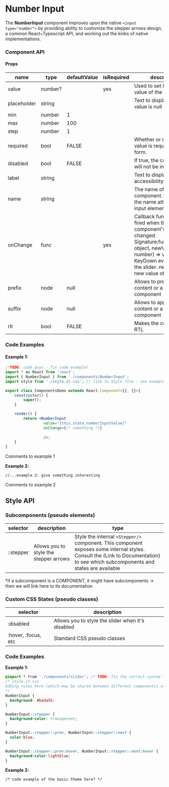 # Number Input

The **NumberInput** component improves upon the native `<input type="number">` by providing ability to customize the stepper arrows design, a common React+Typescript API, and working out the kinks of native implementations.

### Component API

#### Props

| name        | type    | defaultValue | isRequired | description                              |
| ----------- | ------- | ------------ | ---------- | ---------------------------------------- |
| value       | number? |              | yes        | Used to set & change the value of the input |
| placeholder | string  |              |            | Text to display if the value is null     |
| min         | number  | 1            |            |                                          |
| max         | number  | 100          |            |                                          |
| step        | number  | 1            |            |                                          |
| required    | bool    | FALSE        |            | Whether or not filling the value is required in a form. |
| disabled    | bool    | FALSE        |            | If true, the component will not be interactable. |
| label       | string  |              |            | Text to display in accessibility mode.   |
| name        | string  |              |            | The name of the component. Behaves like the name attribute of an input element. |
| onChange    | func    |              | yes        | Callback function that is fired when the component's value is changed. Signature:function(event: object, newValue: number) => voidevent: KeyDown event targeting the slider. newValue: The new value of the slider. |
| prefix      | node    | null         |            | Allows to prepend HTML content or a React component |
| suffix      | node    | null         |            | Allows to append HTML content or a React component |
| rtl         | bool    | FALSE        |            | Makes the component RTL                  |

### Code Examples

#### **Example 1:**

```jsx
//TODO: code guys - fix code example!
import * as React from 'react';
import { NumberInput } from './components/NumberInput';
import style from './style.st.css'; // link to Style file - see examples of style files below

export class ComponentsDemo extends React.Component<{}, {}>{
    constructor() {
        super();
    }

    render() {
        return <NumberInput 
        		 value="{this.state.numberInputValue}"
                 onChange={/* something */} 
				 
                 />;
    }
}
```

Comments to example 1

**Example 2:**

```
//...example 2: give something interesting
```

Comments to example 2

## Style API

### Subcomponents (pseudo elements)

| selector  | description                            | type                                     |
| --------- | -------------------------------------- | ---------------------------------------- |
| ::stepper | Allows you to style the stepper arrows | Style the internal `<Stepper/>` component. This component exposes some internal styles. Consult the (Link to Documentation) to see which subcomponents and states are available |

*if a subcomponent is a COMPONENT, it might have subcomponents -> then we will link here to its documentation

### Custom CSS States (pseudo classes)

| selector            | description                              |
| ------------------- | ---------------------------------------- |
| :disabled           | Allows you to style the slider when it's disabled |
| :hover, :focus, etc | Standard CSS pseudo classes              |

### Code Examples

**Example 1:**

```css
@import * from './components/slider'; /* TODO: fix the correct syntax */
/* style.st.css 
Adding rules here (which may be shared between different components) allows us to 	    override specific parts; or even change the whole theme
*/
NumberInput {
  background: #bada55;
}

NumberInput::stepper {
  background-color: transparent;
}

NumberInput::stepper::prev, NumberInput::stepper::next {
  color:blue;
}

NumberInput::stepper::prev:hover, NumberInput::stepper::next:hover {
  background-color:lightblue;
}
```

**Example 2:**

```
/* code example of the basic theme here? */
```